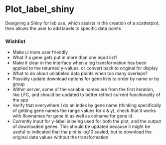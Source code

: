 # Plot_label_shiny
  
Designing a Shiny for lab use, which assists in the creation of a scatterplot, then allows the user to add labels to specific data points  
  
### Wishlist
* Make ui more user friendly  
* What if a gene gets put in more than one input list?  
* Make it clear in the interface when a log transformation has been applied to the returned y-values, or convert back to original for display  
* What to do about unlabeled data points when too many overlaps?  
* Possibly update download options for gene lists to order by name or by group  
* Within server, some of the variable names are from the first iteration, like LFC, and should be updated to better reflect current funcitonality of the app  
* Verify that everywhere I do an index by gene name (thinking specifically of getting gene names the range values for x & y), check that it works with Rownames for gene id as well as colname for gene id.   
* Currently input for y-label is being used for both the plot, and the output of downloaded genes. This should be updated because it might be useful to indicated that the plot is log10 scaled, but to download the original data values without the transformation  
  
  